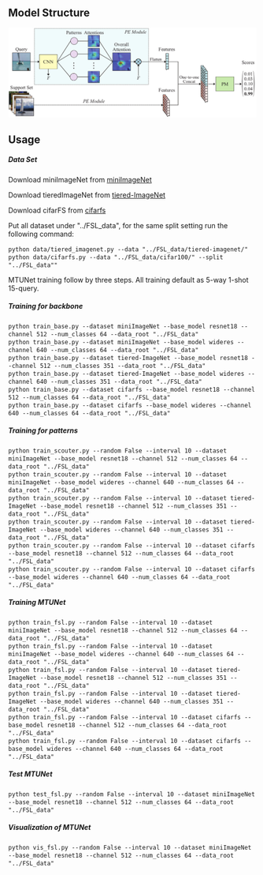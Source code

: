 ## Model Structure
![Structure Figure](figs/overall.png)

## Usage

##### Data Set
Download miniImageNet from [miniImageNet](https://drive.google.com/open?id=0B3Irx3uQNoBMQ1FlNXJsZUdYWEE)

Download tieredImageNet from [tiered-ImageNet](https://drive.google.com/file/d/1g1aIDy2Ar_MViF2gDXFYDBTR-HYecV07/view)

Download cifarFS from [cifarfs](https://drive.google.com/file/d/1pTsCCMDj45kzFYgrnO67BWVbKs48Q3NI/view)

Put all dataset under "../FSL_data", for the same split setting run the following command:

```
python data/tiered_imagenet.py --data "../FSL_data/tiered-imagenet/"
python data/cifarfs.py --data "../FSL_data/cifar100/" --split "../FSL_data""

```


MTUNet training follow by three steps. All training default as 5-way 1-shot 15-query.
##### Training for backbone
```
python train_base.py --dataset miniImageNet --base_model resnet18 --channel 512 --num_classes 64 --data_root "../FSL_data"
python train_base.py --dataset miniImageNet --base_model wideres --channel 640 --num_classes 64 --data_root "../FSL_data"
python train_base.py --dataset tiered-ImageNet --base_model resnet18 --channel 512 --num_classes 351 --data_root "../FSL_data"
python train_base.py --dataset tiered-ImageNet --base_model wideres --channel 640 --num_classes 351 --data_root "../FSL_data"
python train_base.py --dataset cifarfs --base_model resnet18 --channel 512 --num_classes 64 --data_root "../FSL_data"
python train_base.py --dataset cifarfs --base_model wideres --channel 640 --num_classes 64 --data_root "../FSL_data"
```

##### Training for patterns
```
python train_scouter.py --random False --interval 10 --dataset miniImageNet --base_model resnet18 --channel 512 --num_classes 64 --data_root "../FSL_data"
python train_scouter.py --random False --interval 10 --dataset miniImageNet --base_model wideres --channel 640 --num_classes 64 --data_root "../FSL_data"
python train_scouter.py --random False --interval 10 --dataset tiered-ImageNet --base_model resnet18 --channel 512 --num_classes 351 --data_root "../FSL_data"
python train_scouter.py --random False --interval 10 --dataset tiered-ImageNet --base_model wideres --channel 640 --num_classes 351 --data_root "../FSL_data"
python train_scouter.py --random False --interval 10 --dataset cifarfs --base_model resnet18 --channel 512 --num_classes 64 --data_root "../FSL_data"
python train_scouter.py --random False --interval 10 --dataset cifarfs --base_model wideres --channel 640 --num_classes 64 --data_root "../FSL_data"
```

##### Training MTUNet
```
python train_fsl.py --random False --interval 10 --dataset miniImageNet --base_model resnet18 --channel 512 --num_classes 64 --data_root "../FSL_data"
python train_fsl.py --random False --interval 10 --dataset miniImageNet --base_model wideres --channel 640 --num_classes 64 --data_root "../FSL_data"
python train_fsl.py --random False --interval 10 --dataset tiered-ImageNet --base_model resnet18 --channel 512 --num_classes 351 --data_root "../FSL_data"
python train_fsl.py --random False --interval 10 --dataset tiered-ImageNet --base_model wideres --channel 640 --num_classes 351 --data_root "../FSL_data"
python train_fsl.py --random False --interval 10 --dataset cifarfs --base_model resnet18 --channel 512 --num_classes 64 --data_root "../FSL_data"
python train_fsl.py --random False --interval 10 --dataset cifarfs --base_model wideres --channel 640 --num_classes 64 --data_root "../FSL_data"
```

##### Test MTUNet
```
python test_fsl.py --random False --interval 10 --dataset miniImageNet --base_model resnet18 --channel 512 --num_classes 64 --data_root "../FSL_data"
```

##### Visualization of MTUNet
```
python vis_fsl.py --random False --interval 10 --dataset miniImageNet --base_model resnet18 --channel 512 --num_classes 64 --data_root "../FSL_data"
```